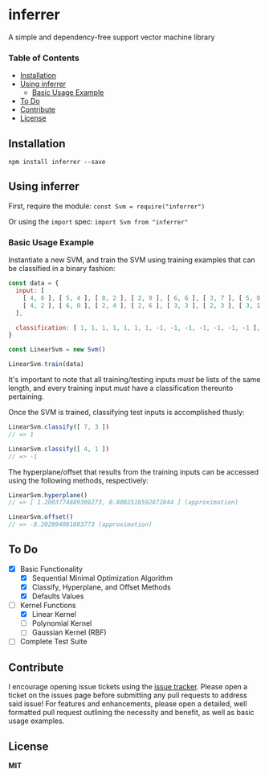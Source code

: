 # inferrer
A simple and dependency-free support vector machine library

### Table of Contents
- [Installation](#installation)
- [Using inferrer](#using-inferrer)
  - [Basic Usage Example](#basic-usage-example)
- [To Do](#to-do)
- [Contribute](#contribute)
- [License](#license)

## Installation
`npm install inferrer --save`

## Using inferrer
First, require the module:
`const Svm = require("inferrer")`

Or using the `import` spec:
`import Svm from "inferrer"`

### Basic Usage Example
Instantiate a new SVM, and train the SVM using training examples that can be classified in a binary fashion:
```javascript
const data = {
  input: [
    [ 4, 6 ], [ 5, 4 ], [ 8, 2 ], [ 2, 9 ], [ 6, 6 ], [ 3, 7 ], [ 5, 8 ],
    [ 4, 2 ], [ 6, 0 ], [ 2, 4 ], [ 2, 6 ], [ 3, 3 ], [ 2, 3 ], [ 3, 1 ]
  ],

  classification: [ 1, 1, 1, 1, 1, 1, 1, -1, -1, -1, -1, -1, -1, -1 ],
}

const LinearSvm = new Svm()

LinearSvm.train(data)
```

It's important to note that all training/testing inputs _must_ be lists of the same length, and every training input _must_ have a classification thereunto pertaining.

Once the SVM is trained, classifying test inputs is accomplished thusly:
```javascript
LinearSvm.classify([ 7, 3 ])
// => 1
```
```javascript
LinearSvm.classify([ 4, 1 ])
// => -1
```

The hyperplane/offset that results from the training inputs can be accessed using the following methods, respectively:
```javascript
LinearSvm.hyperplane()
// => [ 1.2003774889309273, 0.8002516592872844 ] (approximation)
```
```javascript
LinearSvm.offset()
// => -8.202894081803773 (approximation)
```

## To Do
- [x] Basic Functionality
  - [x] Sequential Minimal Optimization Algorithm
  - [x] Classify, Hyperplane, and Offset Methods
  - [x] Defaults Values
- [ ] Kernel Functions
  - [x] Linear Kernel
  - [ ] Polynomial Kernel
  - [ ] Gaussian Kernel (RBF)
- [ ] Complete Test Suite

## Contribute
I encourage opening issue tickets using the [issue tracker](https://github.com/cmoncur/inferrer/issues). Please open a ticket on the issues page before submitting any pull requests to address said issue! For features and enhancements, please open a detailed, well formatted pull request outlining the necessity and benefit, as well as basic usage examples.

## License
**MIT**
